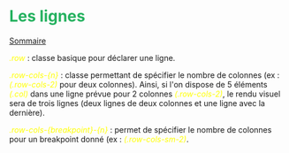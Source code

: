 
# <div style="color: #26B260">**Les lignes**</div>

[Sommaire](./00-Sommaire.md)

<span style="color: yellow">*.row*</span> : classe basique pour déclarer une ligne.

<span style="color: yellow">*.row-cols-{n}*</span> : classe permettant de spécifier le nombre de colonnes (ex : <span style="color: yellow">*(.row-cols-2)*</span> pour deux colonnes). Ainsi, si l'on dispose de 5 éléments <span style="color: yellow">*(.col)*</span> dans une ligne prévue pour 2 colonnes <span style="color: yellow">*(.row-cols-2)*</span>, le rendu visuel sera de trois lignes (deux lignes de deux colonnes et une ligne avec la dernière).

<span style="color: yellow">*.row-cols-{breakpoint}-{n}*</span> : permet de spécifier le nombre de colonnes pour un breakpoint donné (ex : <span style="color: yellow">*(.row-cols-sm-2)*</span>.
